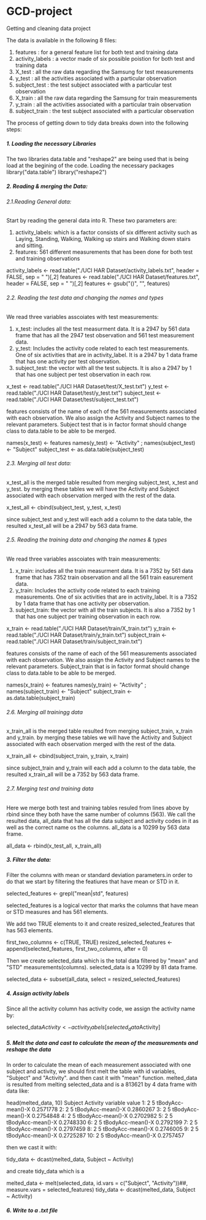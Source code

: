 # GCD-project
 Getting and cleaning data project
 
 The data is available in the following 8 files:
 
 1. features : for a general feature list for both test and training data
 2. activity_labels : a vector made of six possible poistion for both test and training data
 3. X_test : all the raw data regarding the Samsung for test measurements 
 4. y_test : all the activities associated with a particular observation
 5. subject_test : the test subject associated with a particular test observation
 6. X_train : all the raw data regarding the Samsung for train measurements
 7. y_train : all the activities associated with a particular train observation
 8. subject_train : the test subject associated with a particular observation
 
The process of getting down to tidy data breaks down into the following steps:

##### 1. Loading the necessary Libraries 

The two libraries data.table and "reshape2" are being used that is being load at the begining of the code. 
Loading the necessary packages
library("data.table")
library("reshape2")

##### 2. Reading & merging the Data:

###### 2.1.Reading General data:

Start by reading the general data into R. These two parameters are:

1. activity_labels: which is a factor consists of six different activity such as Laying, Standing, Walking, Walking up stairs and Walking down stairs and sitting.
2. features: 561 different measurements that has been done for both test and training observations

activity_labels <- read.table("./UCI HAR Dataset/activity_labels.txt", header = FALSE, sep = " ")[,2] 
 features <- read.table("./UCI HAR Dataset/features.txt", header = FALSE, sep = " ")[,2]
 features <- gsub("()", "", features)

###### 2.2. Reading the test data and changing the names and types

We read three variables asscoiates with test measurements:
1. x_test: includes all the test measurment data. It is a  2947 by 561 data frame that has all the 2947 test observation and 561 test measurement data.
2. y_test: Includes the activity code related to each test measurements. One of six activities that are in activity_label. It is a 2947 by 1 data frame that has one activity per test observation.
3. subject_test: the vector with all the test subjects. It is also a 2947 by 1 that has one subject per test observation in each row.

x_test <- read.table("./UCI HAR Dataset/test/X_test.txt")
  y_test <- read.table("./UCI HAR Dataset/test/y_test.txt")
  subject_test <- read.table("./UCI HAR Dataset/test/subject_test.txt")

features consists of the name of each of the 561 measurements associated with each observation. We also assign the Activity and Subject names to the relevant parameters. Subject test that is in factor format should change class to data.table to be able to be merged.

names(x_test) <- features
  names(y_test) <- "Activity" ; names(subject_test) <- "Subject"
  subject_test <- as.data.table(subject_test)
  
###### 2.3. Merging all test data:

x_test_all is the merged table resulted from merging subject_test, x_test and y_test. by merging these tables we will have the Activity and Subject associated with each observation merged with the rest of the data.

x_test_all <- cbind(subject_test, y_test, x_test)

since subject_test and y_test will each add a column to the data table, the resulted x_test_all will be a 2947 by 563 data frame. 

###### 2.5. Reading the training data and changing the names & types

We read three variables asscoiates with train measurements:
1. x_train: includes all the train measurment data. It is a  7352 by 561 data frame that has 7352 train observation and all the 561 train easurement data.
2. y_train: Includes the activity code related to each training measurements. One of six activities that are in activity_label. It is a 7352 by 1 data frame that has one activity per observation.
3. subject_train: the vector with all the train subjects. It is also a 7352 by 1 that has one subject per training observation in each row.

x_train <- read.table("./UCI HAR Dataset/train/X_train.txt")
  y_train <- read.table("./UCI HAR Dataset/train/y_train.txt")
  subject_train <- read.table("./UCI HAR Dataset/train/subject_train.txt")

features consists of the name of each of the 561 measurements associated with each observation. We also assign the Activity and Subject names to the relevant parameters. Subject_train that is in factor format should change class to data.table to be able to be merged.

names(x_train) <- features
  names(y_train) <- "Activity" ; names(subject_train) <- "Subject"
  subject_train <- as.data.table(subject_train)

###### 2.6. Merging all trainingg data

x_train_all is the merged table resulted from merging subject_train, x_train and y_train. by merging these tables we will have the Activity and Subject associated with each observation merged with the rest of the data.

x_train_all <- cbind(subject_train, y_train, x_train)

since subject_train and y_train will each add a column to the data table, the resulted x_train_all will be a 7352 by 563 data frame.

###### 2.7. Merging test and training data

Here we merge both test and training tables resuled from lines above by rbind since they both have the same number of columns (563). We call the resulted data, all_data that has all the data subject and activity codes in it as well as the correct name os the columns. all_data is a 10299 by 563 data frame.

all_data <- rbind(x_test_all, x_train_all)

##### 3. Filter the data: 

Filter the columns with mean or standard deviation parameters.in order to do that we start by filtering the featiures that have mean or STD in it.

selected_features <- grepl("mean|std", features)

selected_features is a logical vector that marks the columns that have mean or STD measures and has 561 elements.

We add two TRUE elements to it and create resized_selected_features that has 563 elements.

  first_two_columns <- c(TRUE, TRUE)
  resized_selected_features <- append(selected_features, first_two_columns, after = 0)

Then we create selected_data which is the total data filtered by "mean" and "STD" measurements(columns). selected_data is a 10299 by 81 data frame.   
  
  selected_data <- subset(all_data, select = resized_selected_features)

##### 4. Assign activity labels

Since all the activity column has activity code, we assign the activity name by:

selected_data$Activity <- activity_labels[selected_data$Activity]

##### 5. Melt the data and cast to calculate the mean of the measurements and reshape the data

In order to calculate the mean of each measurement associated with one subject and activity, we should first melt the table with id variables, "Subject" and "Activity". and then cast it with "mean" function. melted_data is resulted from melting selected_data and is a 813621 by 4 data frame with data like:

head(melted_data, 10)
    Subject Activity          variable     value
 1:       2        5 tBodyAcc-mean()-X 0.2571778
 2:       2        5 tBodyAcc-mean()-X 0.2860267
 3:       2        5 tBodyAcc-mean()-X 0.2754848
 4:       2        5 tBodyAcc-mean()-X 0.2702982
 5:       2        5 tBodyAcc-mean()-X 0.2748330
 6:       2        5 tBodyAcc-mean()-X 0.2792199
 7:       2        5 tBodyAcc-mean()-X 0.2797459
 8:       2        5 tBodyAcc-mean()-X 0.2746005
 9:       2        5 tBodyAcc-mean()-X 0.2725287
10:       2        5 tBodyAcc-mean()-X 0.2757457

then we cast it with:

tidy_data <- dcast(melted_data, Subject ~ Activity)

and create tidy_data which is a 



  melted_data <- melt(selected_data, id.vars = c("Subject", "Activity"))##, measure.vars = selected_features)
  tidy_data <- dcast(melted_data, Subject ~ Activity)

##### 6. Write to a .txt file
